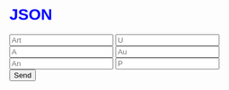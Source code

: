 
<html lang="en">

<head>
    <meta charset="utf-8">
    <meta http-equiv="X-UA-Compatible" content="IE=edge">
    <meta name="viewport" content="width=device-width, initial-scale=1.0">
    <style>
        body {
            background: url("https://raw.githubusercontent.com/Wicker1090/Wicker1090.github.io/main/Images/Background.png");
            color: blue;
            font-family: Helvetica;
            background-size: cover;
            background-position: center center;
            background-repeat: no-repeat;
            background-attachment: fixed;
        }
        div {
            max-width: 600px;
            height: 40px;
            justify-content: center;
            align-items: center;
            margin-bottom: 30px;
        }
    </style>
    <div>
        <p 
                src="https://raw.githubusercontent.com/Wicker1090/Wicker1090.github.io/main/Images/LOGO.png"
                width="300" height="140">
        </p>
    <h1>
        <b>JSON</b>
    </h1>
</head>
<body>
    <form>
        <div>
            <label for="Bezeichner">
                <input type="text" id="Bezeichner" placeholder="Art" class="formBox" >
                <label for="Spann">
                    <input type="number" id="U" placeholder="U" class="formBox" />
        <div>
            <label for="Amp">
                <input type="number" id="A" placeholder="A" class="formBox" >
                <label for="yr">
                    <input type="text" id="au" placeholder="Au" class="formBox" />
        <div>
            <label for="Anst">
                <input type="text" id="an" placeholder="An" class="formBox" >
                <label for="pos">
                    <input type="number" id="ps" placeholder="P" class="formBox" />    
    <div>
        <form ><input type="submit" id="btn" value="Send" />      
    <div id="msg">
    </div>    
</body>
<script>
    window.addEventListener('scroll', () => {
        const scrolable = document.documentElement.scrollHeight - window.innerHeight;
        const scrolled = window.scrollY;
        console.log(scrolled);
    })
    let Arts = [];
    const addArt = (ev) => {
        ev.preventDefault();
        let art = {
            B: document.getElementById('Bezeichner').value,
            U: document.getElementById('U').value,
            A: document.getElementById('A').value,
            An: document.getElementById('au').value,
            Au: document.getElementById('an').value,
            Y: document.getElementById('ps').value
        }
        Arts.push(art);
        document.forms[0].reset();
        save();
        console.warn('added', { Arts });
        let pre = document.querySelector('#msg pre');
        pre.textContent = '\n' + JSON.stringify(Arts, '\t', 6);
        localStorage.setItem('GetSolution', JSON.stringify(Arts));
    }
    document.addEventListener('DOMContentLoaded', () => {
        document.getElementById('btn').addEventListener('click', addArt);
    });
    function save() {
        var c = document.createElement("a");
        c.download = "SOSO";
        var d = new Date(2013, 12, 5, 16, 23, 45, 600);
        var t =  new File([JSON.stringify(Arts)], "Draft1.txt", {type: "text/plain", lastModified: d})
        //new Blob([JSON.stringify(Arts)], {
        //    type: "text/plain"
       // });
        c.href = window.URL.createObjectURL(t);
        c.click();
    }
</script>

